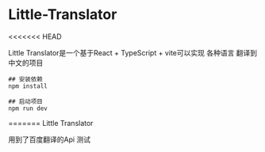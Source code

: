 # Little-Translator
<<<<<<< HEAD

Little Translator是一个基于React + TypeScript  + vite可以实现 各种语言 翻译到 中文的项目

```
## 安装依赖
npm install

## 启动项目
npm run dev
```




=======
Little Translator

用到了百度翻译的Api 
测试
